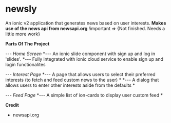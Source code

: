# newsly
An ionic v2 application that generates news based on user interests. **Makes use of the news api from newsapi.org** !important => {Not finished. Needs a little more work}

**Parts Of The Project** 

  --- *Home Screen* 
    *--- An ionic slide component with sign up and log in 'slides'.
    *--- Fully integrated with ionic cloud service to enable sign up and login functionalites
    
    
  --- *Interest Page* 
    *--- A page that allows users to select their preferred interests (to fetch and feed custom news to the user) *
    *--- A dialog that allows users to enter other interests aside from the defaults *
    
    
  --- *Feed Page*
   *--- A simple list of ion-cards to display user custom feed *
   
   
   **Credit**
   * newsapi.org
